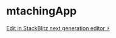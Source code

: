 # mtachingApp

[Edit in StackBlitz next generation editor ⚡️](https://stackblitz.com/~/github.com/fredy1221/mtachingApp)
